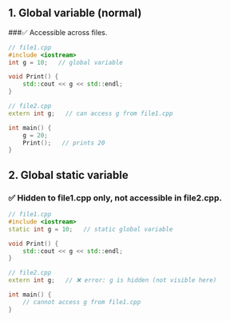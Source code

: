 ## 1. Global variable (normal)
###✅ Accessible across files.
```cpp
// file1.cpp
#include <iostream>
int g = 10;   // global variable

void Print() {
    std::cout << g << std::endl;
}
```
```cpp
// file2.cpp
extern int g;   // can access g from file1.cpp

int main() {
    g = 20;
    Print();   // prints 20
}

```

## 2. Global static variable
### ✅ Hidden to file1.cpp only, not accessible in file2.cpp.
```cpp
// file1.cpp
#include <iostream>
static int g = 10;   // static global variable

void Print() {
    std::cout << g << std::endl;
}
```
```cpp
// file2.cpp
extern int g;   // ❌ error: g is hidden (not visible here)

int main() {
    // cannot access g from file1.cpp
}
```

